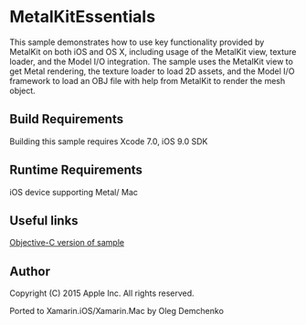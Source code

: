 MetalKitEssentials
==============

This sample demonstrates how to use key functionality provided by MetalKit on both iOS and OS X, including usage of the MetalKit view, texture loader, and the Model I/O integration. The sample uses the MetalKit view to get Metal rendering, the texture loader to load 2D assets, and the Model I/O framework to load an OBJ file with help from MetalKit to render the mesh object.

Build Requirements
------------------

Building this sample requires Xcode 7.0, iOS 9.0 SDK

Runtime Requirements
------------------

iOS device supporting Metal/ Mac

Useful links
-------------

[Objective-C version of sample](https://developer.apple.com/library/prerelease/ios/samplecode/MetalKitEssentials/Introduction/Intro.html)

Author
------ 
Copyright (C) 2015 Apple Inc. All rights reserved.

Ported to Xamarin.iOS/Xamarin.Mac by Oleg Demchenko
